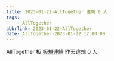 ```yaml
---
title: 2023-01-22-AllTogether 違規 0 人
tags:
    - AllTogether
abbrlink: 2023-01-22-AllTogether
date: AllTogether-2023-01-22 12:00:00
---
```

AllTogether 板 [板規連結](https://www.ptt.cc/bbs/AllTogether/M.1643211430.A.5FB.html)
昨天違規 0 人
